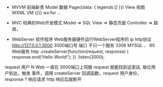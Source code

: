 - MVVM  前端新贵
 Model 数据  Page({data: {
     legends:[]
 }})
 View  视图
 WXML
 VM  {{}}  wx:for ...

- MVC  经典的Web开发模式
  Model  => SQL
  View   => 静态页面
  Controller  => 路由，

- WebServer  软件程序
 Web服务器硬件运行WebServer程序的
 ip http协议  
 http://127.0.0.1:3000  3000端口号
 端口 不只一个服务
 3306  MYSQL 、
 80 Web服务
 http
    .createServer(function(request, response) {
        response.end('Hello World!');
    })
    .listen(3000);

 request 用户  N   Web 一直在 3000端口上伺服
 request 就能找到这家店, 每位用户到达，触发 事件，调用
 createServer 回调函数，request 用户身份，response ?
 响应请求  http 响应后就断开 


